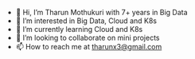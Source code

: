 - 👋 Hi, I’m Tharun Mothukuri with 7+ years in Big Data
- 👀 I’m interested in Big Data, Cloud and K8s
- 🌱 I’m currently learning Cloud and K8s
- 💞️ I’m looking to collaborate on mini projects
- 📫 How to reach me at tharunx3@gmail.com

<!---
tharunm6/tharunm6 is a ✨ special ✨ repository because its `README.md` (this file) appears on your GitHub profile.
You can click the Preview link to take a look at your changes.
--->
